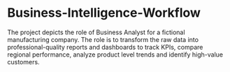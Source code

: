 # Business-Intelligence-Workflow
The project depicts the role of Business Analyst for a fictional manufacturing company. The role is to transform the raw data into professional-quality reports and dashboards to track KPIs, compare regional performance, analyze product level trends and identify high-value customers.
